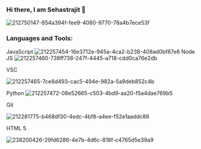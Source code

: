 ### Hi there, I am Sehastrajit 👋

![212750147-854a394f-fee9-4080-9770-78a4b7ece53f](https://github.com/Sehastrajit/Sehastrajit/assets/86580761/7538c33c-4bd4-47c1-9796-ac5b184bd750)



### Languages and Tools:


JavaScript ![212257454-16e3712e-945a-4ca2-b238-408ad0bf87e6](https://github.com/Sehastrajit/Sehastrajit/assets/86580761/b16da288-0fad-414c-9746-7f832867e29a) Node JS ![212257460-738ff738-247f-4445-a718-cdd0ca76e2db](https://github.com/Sehastrajit/Sehastrajit/assets/86580761/9ececfc3-0b7d-478e-adb0-2382331dd37b)

VSC

![212257465-7ce8d493-cac5-494e-982a-5a9deb852c4b](https://github.com/Sehastrajit/Sehastrajit/assets/86580761/61dd05de-6203-400e-949a-9d1273ab68c1)

Python
![212257472-08e52665-c503-4bd9-aa20-f5a4dae769b5](https://github.com/Sehastrajit/Sehastrajit/assets/86580761/22323abb-55d8-4032-9a25-37e621061da0)

Git

![212281775-b468df30-4edc-4bf8-a4ee-f52e1aaddc86](https://github.com/Sehastrajit/Sehastrajit/assets/86580761/c3cf2d23-e9e0-4a4b-bef0-85f9cbc51415)


HTML 5


![238200426-29fd6286-4e7b-4d6c-818f-c4765d5e39a9](https://github.com/Sehastrajit/Sehastrajit/assets/86580761/8af188b4-5df7-4a81-a336-ecee69227496)

